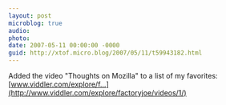 ```yaml
---
layout: post
microblog: true
audio: 
photo: 
date: 2007-05-11 00:00:00 -0000
guid: http://xtof.micro.blog/2007/05/11/t59943182.html
---
```

Added the video "Thoughts on Mozilla" to a list of my favorites: [www.viddler.com/explore/f...](http://www.viddler.com/explore/factoryjoe/videos/1/)

